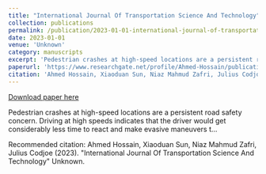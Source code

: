 ```yaml
---
title: "International Journal Of Transportation Science And Technology"
collection: publications
permalink: /publication/2023-01-01-international-journal-of-transportation-science-and-technology
date: 2023-01-01
venue: 'Unknown'
category: manuscripts
excerpt: 'Pedestrian crashes at high-speed locations are a persistent road safety concern. Driving at high speeds indicates that the driver would get considerably less time to react and make evasive maneuvers t...'
paperurl: 'https://www.researchgate.net/profile/Ahmed-Hossain/publication/370563227_Investigating_Pedestrian_Crash_Patterns_at_High-speed_Intersection_and_Road_Segments_Findings_from_the_unsupervised_learning_algorithm/links/64e4fbef0acf2e2b520bde28/Investigating-Pedestrian-Crash-Patterns-at-High-speed-Intersection-and-Road-Segments-Findings-from-the-unsupervised-learning-algorithm.pdf'
citation: 'Ahmed Hossain, Xiaoduan Sun, Niaz Mahmud Zafri, Julius Codjoe (2023). &quot;International Journal Of Transportation Science And Technology&quot; Unknown.'
---
```


<a href='https://www.researchgate.net/profile/Ahmed-Hossain/publication/370563227_Investigating_Pedestrian_Crash_Patterns_at_High-speed_Intersection_and_Road_Segments_Findings_from_the_unsupervised_learning_algorithm/links/64e4fbef0acf2e2b520bde28/Investigating-Pedestrian-Crash-Patterns-at-High-speed-Intersection-and-Road-Segments-Findings-from-the-unsupervised-learning-algorithm.pdf'>Download paper here</a>

Pedestrian crashes at high-speed locations are a persistent road safety concern. Driving at high speeds indicates that the driver would get considerably less time to react and make evasive maneuvers t...

Recommended citation: Ahmed Hossain, Xiaoduan Sun, Niaz Mahmud Zafri, Julius Codjoe (2023). &quot;International Journal Of Transportation Science And Technology&quot; Unknown.